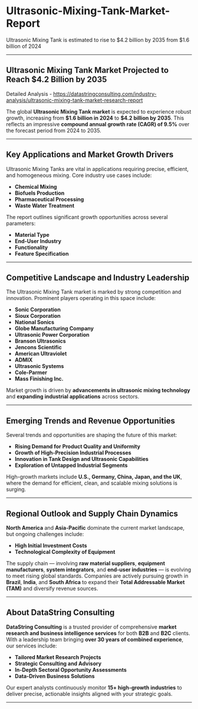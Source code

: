 # Ultrasonic-Mixing-Tank-Market-Report

Ultrasonic Mixing Tank is estimated to rise to $4.2 billion by 2035 from $1.6 billion of 2024

---

## **Ultrasonic Mixing Tank Market Projected to Reach \$4.2 Billion by 2035**

Detailed Analysis - https://datastringconsulting.com/industry-analysis/ultrasonic-mixing-tank-market-research-report

The global **Ultrasonic Mixing Tank market** is expected to experience robust growth, increasing from **\$1.6 billion in 2024** to **\$4.2 billion by 2035**. This reflects an impressive **compound annual growth rate (CAGR) of 9.5%** over the forecast period from 2024 to 2035.

---

## **Key Applications and Market Growth Drivers**

Ultrasonic Mixing Tanks are vital in applications requiring precise, efficient, and homogeneous mixing. Core industry use cases include:

* **Chemical Mixing**
* **Biofuels Production**
* **Pharmaceutical Processing**
* **Waste Water Treatment**

The report outlines significant growth opportunities across several parameters:

* **Material Type**
* **End-User Industry**
* **Functionality**
* **Feature Specification**

---

## **Competitive Landscape and Industry Leadership**

The Ultrasonic Mixing Tank market is marked by strong competition and innovation. Prominent players operating in this space include:

* **Sonic Corporation**
* **Sioux Corporation**
* **National Sonics**
* **Globe Manufacturing Company**
* **Ultrasonic Power Corporation**
* **Branson Ultrasonics**
* **Jencons Scientific**
* **American Ultraviolet**
* **ADMIX**
* **Ultrasonic Systems**
* **Cole-Parmer**
* **Mass Finishing Inc.**

Market growth is driven by **advancements in ultrasonic mixing technology** and **expanding industrial applications** across sectors.

---

## **Emerging Trends and Revenue Opportunities**

Several trends and opportunities are shaping the future of this market:

* **Rising Demand for Product Quality and Uniformity**
* **Growth of High-Precision Industrial Processes**
* **Innovation in Tank Design and Ultrasonic Capabilities**
* **Exploration of Untapped Industrial Segments**

High-growth markets include **U.S., Germany, China, Japan, and the UK**, where the demand for efficient, clean, and scalable mixing solutions is surging.

---

## **Regional Outlook and Supply Chain Dynamics**

**North America** and **Asia-Pacific** dominate the current market landscape, but ongoing challenges include:

* **High Initial Investment Costs**
* **Technological Complexity of Equipment**

The supply chain — involving **raw material suppliers**, **equipment manufacturers**, **system integrators**, and **end-user industries** — is evolving to meet rising global standards. Companies are actively pursuing growth in **Brazil**, **India**, and **South Africa** to expand their **Total Addressable Market (TAM)** and diversify revenue sources.

---

## **About DataString Consulting**

**DataString Consulting** is a trusted provider of comprehensive **market research and business intelligence services** for both **B2B** and **B2C** clients. With a leadership team bringing **over 30 years of combined experience**, our services include:

* **Tailored Market Research Projects**
* **Strategic Consulting and Advisory**
* **In-Depth Sectoral Opportunity Assessments**
* **Data-Driven Business Solutions**

Our expert analysts continuously monitor **15+ high-growth industries** to deliver precise, actionable insights aligned with your strategic goals.

---
